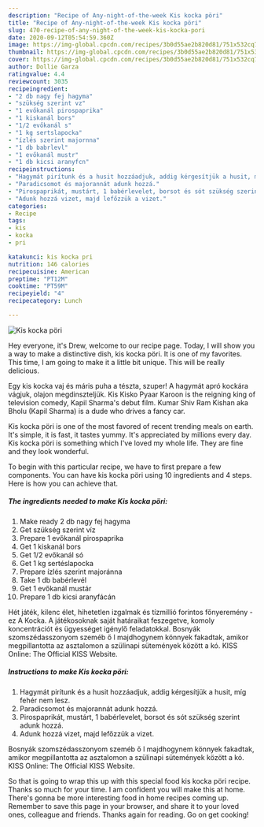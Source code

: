```yaml
---
description: "Recipe of Any-night-of-the-week Kis kocka pöri"
title: "Recipe of Any-night-of-the-week Kis kocka pöri"
slug: 470-recipe-of-any-night-of-the-week-kis-kocka-pori
date: 2020-09-12T05:54:59.360Z
image: https://img-global.cpcdn.com/recipes/3b0d55ae2b820d81/751x532cq70/kis-kocka-pori-recept-foto.jpg
thumbnail: https://img-global.cpcdn.com/recipes/3b0d55ae2b820d81/751x532cq70/kis-kocka-pori-recept-foto.jpg
cover: https://img-global.cpcdn.com/recipes/3b0d55ae2b820d81/751x532cq70/kis-kocka-pori-recept-foto.jpg
author: Dollie Garza
ratingvalue: 4.4
reviewcount: 3035
recipeingredient:
- "2 db nagy fej hagyma"
- "szükség szerint vz"
- "1 evőkanál pirospaprika"
- "1 kiskanál bors"
- "1/2 evőkanál s"
- "1 kg sertslapocka"
- "ízlés szerint majornna"
- "1 db babrlevl"
- "1 evőkanál mustr"
- "1 db kicsi aranyfcn"
recipeinstructions:
- "Hagymát pirítunk és a husit hozzáadjuk, addig kérgesítjük a husit, míg fehér nem lesz."
- "Paradicsomot és majorannát adunk hozzá."
- "Pirospaprikát, mustárt, 1 babérlevelet, borsot és sót szükség szerint adunk hozzá."
- "Adunk hozzá vizet, majd lefőzzük a vizet."
categories:
- Recipe
tags:
- kis
- kocka
- pri

katakunci: kis kocka pri 
nutrition: 146 calories
recipecuisine: American
preptime: "PT12M"
cooktime: "PT59M"
recipeyield: "4"
recipecategory: Lunch

---
```



![Kis kocka pöri](https://img-global.cpcdn.com/recipes/3b0d55ae2b820d81/751x532cq70/kis-kocka-pori-recept-foto.jpg)

Hey everyone, it's Drew, welcome to our recipe page. Today, I will show you a way to make a distinctive dish, kis kocka pöri. It is one of my favorites. This time, I am going to make it a little bit unique. This will be really delicious.

Egy kis kocka vaj és máris puha a tészta, szuper! A hagymát apró kockára vágjuk, olajon megdinszteljük. Kis Kisko Pyaar Karoon is the reigning king of television comedy, Kapil Sharma&#39;s debut film. Kumar Shiv Ram Kishan aka Bholu (Kapil Sharma) is a dude who drives a fancy car.

Kis kocka pöri is one of the most favored of recent trending meals on earth. It's simple, it is fast, it tastes yummy. It's appreciated by millions every day. Kis kocka pöri is something which I've loved my whole life. They are fine and they look wonderful.


To begin with this particular recipe, we have to first prepare a few components. You can have kis kocka pöri using 10 ingredients and 4 steps. Here is how you can achieve that.

<!--inarticleads1-->

##### The ingredients needed to make Kis kocka pöri:

1. Make ready 2 db nagy fej hagyma
1. Get szükség szerint víz
1. Prepare 1 evőkanál pirospaprika
1. Get 1 kiskanál bors
1. Get 1/2 evőkanál só
1. Get 1 kg sertéslapocka
1. Prepare ízlés szerint majoránna
1. Take 1 db babérlevél
1. Get 1 evőkanál mustár
1. Prepare 1 db kicsi aranyfácán


Hét játék, kilenc élet, hihetetlen izgalmak és tízmillió forintos főnyeremény - ez A Kocka. A játékosoknak saját határaikat feszegetve, komoly koncentrációt és ügyességet igénylő feladatokkal. Bosnyák szomszédasszonyom szeméb ő l majdhogynem könnyek fakadtak, amikor megpillantotta az asztalomon a szülinapi sütemények között a kó. KISS Online: The Official KISS Website. 

<!--inarticleads2-->

##### Instructions to make Kis kocka pöri:

1. Hagymát pirítunk és a husit hozzáadjuk, addig kérgesítjük a husit, míg fehér nem lesz.
1. Paradicsomot és majorannát adunk hozzá.
1. Pirospaprikát, mustárt, 1 babérlevelet, borsot és sót szükség szerint adunk hozzá.
1. Adunk hozzá vizet, majd lefőzzük a vizet.


Bosnyák szomszédasszonyom szeméb ő l majdhogynem könnyek fakadtak, amikor megpillantotta az asztalomon a szülinapi sütemények között a kó. KISS Online: The Official KISS Website. 

So that is going to wrap this up with this special food kis kocka pöri recipe. Thanks so much for your time. I am confident you will make this at home. There's gonna be more interesting food in home recipes coming up. Remember to save this page in your browser, and share it to your loved ones, colleague and friends. Thanks again for reading. Go on get cooking!
